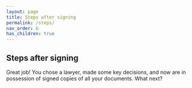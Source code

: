 ```yaml
---
layout: page
title: Steps after signing
permalink: /steps/
nav_order: 6
has_children: true
---
```


<h2>Steps after signing</h2>
Great job! You chose a lawyer, made some key decisions, and now are in possession of signed copies of all your documents. What next? 